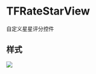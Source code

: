 # TFRateStarView
自定义星星评分控件
## 样式
![](https://github.com/cocoawork/TFReateStarBarView/raw/master/QQ20170706-092408.gif)  

